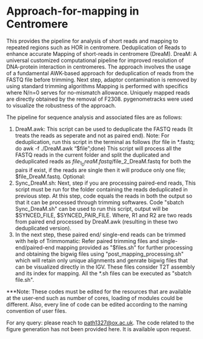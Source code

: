 # Approach-for-mapping in Centromere
This provides the pipeline for analysis of short reads and mapping to repeated regions such as HOR in centromere.
Deduplication of Reads to enhance accurate Mapping of short-reads in centromere (DreaM).
DreaM: A universal customized computational pipeline for improved resolution of DNA-protein interaction in centromeres.
	The approach involves the usage of a fundamental AWK-based approach for deduplication of reads from the FASTQ file before trimming.
	Next step, adaptor contamination is removed by using standard trimming algorithms
	Mapping is performed with specifics where N/n=0 serves for no-mismatch allowance.
	Uniquely mapped reads are directly obtained by the removal of F2308.
	pygenometracks were used to visualize the robustness of the approach.

 The pipeline for sequence analysis and associated files are as follows:

1. DreaM.awk: This script can be used to deduplicate the FASTQ reads (It treats the reads as seperate and not as paired end).
   Note: For deduplication, run this script in the terminal as follows (for file in *.fastq; do awk -f ./DreaM.awk “$file”;done)
	This script will process all the FASTQ reads in the current folder and split the duplicated and deduplicated reads as $file_1_DreaM.fastq/$file_2_DreaM.fastq for both the pairs if exist, if the reads are single then it will produce only one file; $file_DreaM.fastq.
Optional:
2. Sync_DreaM.sh: Next, step if you are processing paired-end reads, This script must be run for the folder containing the reads deduplicated in previous step.
   	At this step, code equals the reads in both the output so that it can be processed through trimming softwares. Code "sbatch Sync_DreaM.sh" can be used to run this script, output will be $SYNCED_FILE, $SYNCED_PAIR_FILE.
   	Where, R1 and R2 are two reads from paired end processed by DreaM.awk (resulting in these two deduplicated version).
3. In the next step, these paired end/ single-end reads can be trimmed with help of Trimmomatic:
   Refer paired trimming files and single-end/paired-end mapping provided as "$files.sh" for further processing and obtaining the bigwig files using "post_mapping_processing.sh" which will retain only unique alignments and genrate bigwig files that can be visualized directly in the IGV. These files consider T2T assembly and its index for mapping. All the *.sh files can be executed as "sbatch file.sh".

***Note: These codes must be edited for the resources that are available at the user-end such as number of cores, loading of modules could be different. Also, every line of code can be edited according to the naming convention of user files.

For any query: please reach to path1327@ox.ac.uk. The code related to the figure generation has not been provided here. It is available upon request.
